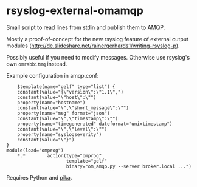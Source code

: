 rsyslog-external-omamqp
=======================

Small script to read lines from stdin and publish them to AMQP.

Mostly a proof-of-concept for the new rsyslog feature of external output
modules (http://de.slideshare.net/rainergerhards1/writing-rsyslog-p).

Possibly useful if you need to modify messages. Otherwise use rsyslog's own
`omrabbitmq` instead.

Example configuration in amqp.conf:
```
    $template(name="gelf" type="list") {
    constant(value="{\"version\":\"1.1\",")
    constant(value="\"host\":\"")
    property(name="hostname")
    constant(value="\",\"short_message\":\"")
    property(name="msg" format="json")
    constant(value="\",\"timestamp\":\"")
    property(name="timegenerated" dateformat="unixtimestamp")
    constant(value="\",\"level\":\"")
    property(name="syslogseverity")
    constant(value="\"}")
}
module(load="omprog")
    *.*        action(type="omprog"
                      template="gelf"
                      binary="om_amqp.py --server broker.local ...")
```

Requires Python and [pika](https://pypi.python.org/pypi/pika).
